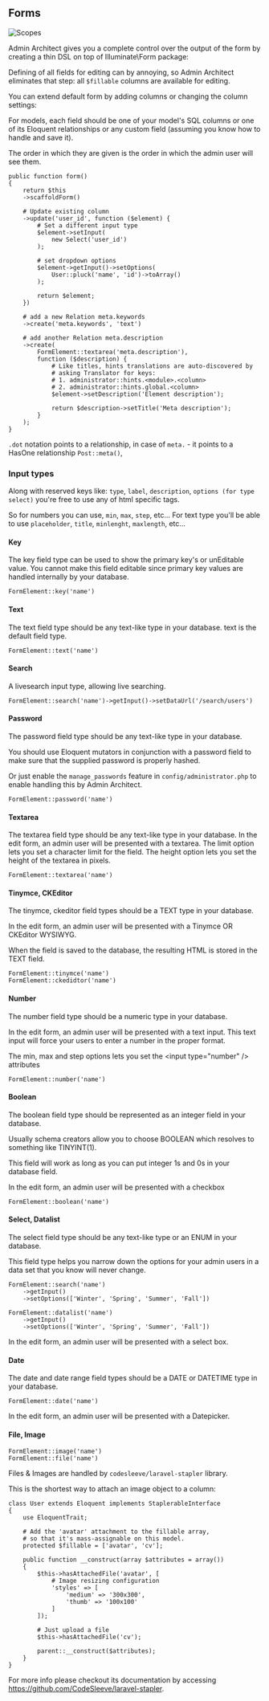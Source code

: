 ## Forms

![Scopes](http://docs.adminarchitect.com/docs/images/form/edit.jpg)

Admin Architect gives you a complete control over the output of the form by creating a thin DSL on top of Illuminate\Form package:

Defining of all fields for editing can by annoying, so Admin Architect eliminates that step: all `$fillable` columns are available for editing.

You can extend default form by adding columns or changing the column settings:

For models, each field should be one of your model's SQL columns or one of its Eloquent relationships or any custom field (assuming you know how to handle and save it).

The order in which they are given is the order in which the admin user will see them.

```
public function form()
{
    return $this
	->scaffoldForm()

	# Update existing column
	->update('user_id', function ($element) {
		# Set a different input type
		$element->setInput(
			new Select('user_id')
		);

		# set dropdown options
		$element->getInput()->setOptions(
			User::pluck('name', 'id')->toArray()
		);

		return $element;
	})

	# add a new Relation meta.keywords
	->create('meta.keywords', 'text')

	# add another Relation meta.description
	->create(
		FormElement::textarea('meta.description'),
		function ($description) {
			# Like titles, hints translations are auto-discovered by
			# asking Translator for keys:
			# 1. administrator::hints.<module>.<column>
			# 2. administrator::hints.global.<column>
			$element->setDescription('Element description');

			return $description->setTitle('Meta description');
		}
	);
}
```
`.dot` notation points to a relationship,
in case of `meta.` - it points to a HasOne relationship `Post::meta()`,

### Input types

Along with reserved keys like: `type`, `label`, `description`, `options (for type select)`  you're free to use any of html specific tags.

So for numbers you can use, `min`, `max`, `step`, etc...
For text type you'll be able to use `placeholder`, `title`, `minlenght`, `maxlength`, etc...

#### Key

The key field type can be used to show the primary key's or unEditable value.
You cannot make this field editable since primary key values are handled internally by your database.

```
FormElement::key('name')
```

#### Text

The text field type should be any text-like type in your database. text is the default field type.

```
FormElement::text('name')
```

#### Search

A livesearch input type, allowing live searching.

```
FormElement::search('name')->getInput()->setDataUrl('/search/users')
```

#### Password

The password field type should be any text-like type in your database.

You should use Eloquent mutators in conjunction with a password field to make sure that the supplied password is properly hashed.

Or just enable the `manage_passwords` feature in `config/administrator.php` to enable handling this by Admin Architect.

```
FormElement::password('name')
```

#### Textarea

The textarea field type should be any text-like type in your database. In the edit form, an admin user will be presented with a textarea.
The limit option lets you set a character limit for the field. The height option lets you set the height of the textarea in pixels.

```
FormElement::textarea('name')
```

#### Tinymce, CKEditor

The tinymce, ckeditor field types should be a TEXT type in your database.

In the edit form, an admin user will be presented with a Tinymce OR CKEditor WYSIWYG.

When the field is saved to the database, the resulting HTML is stored in the TEXT field.

```
FormElement::tinymce('name')
FormElement::ckedidtor('name')
```

#### Number

The number field type should be a numeric type in your database.

In the edit form, an admin user will be presented with a text input. This text input will force your users to enter a number in the proper format.

The min, max and step options lets you set the &lt;input type="number" /&gt; attributes

```
FormElement::number('name')
```

#### Boolean

The boolean field type should be represented as an integer field in your database. 

Usually schema creators allow you to choose BOOLEAN which resolves to something like TINYINT(1).

This field will work as long as you can put integer 1s and 0s in your database field.

In the edit form, an admin user will be presented with a checkbox

```
FormElement::boolean('name')
```

#### Select, Datalist

The select field type should be any text-like type or an ENUM in your database. 

This field type helps you narrow down the options for your admin users in a data set that you know will never change.

```
FormElement::search('name')
	->getInput()
	->setOptions(['Winter', 'Spring', 'Summer', 'Fall'])

FormElement::datalist('name')
	->getInput()
	->setOptions(['Winter', 'Spring', 'Summer', 'Fall'])
```
In the edit form, an admin user will be presented with a select box.


#### Date

The date and date range field types should be a DATE or DATETIME type in your database.

```
FormElement::date('name')
```

In the edit form, an admin user will be presented with a Datepicker.

#### File, Image

```
FormElement::image('name')
FormElement::file('name')
```

Files & Images are handled by `codesleeve/laravel-stapler` library.

This is the shortest way to attach an image object to a column:

```
class User extends Eloquent implements StaplerableInterface
{
    use EloquentTrait;

    # Add the 'avatar' attachment to the fillable array,
	# so that it's mass-assignable on this model.
    protected $fillable = ['avatar', 'cv'];

    public function __construct(array $attributes = array())
    {
        $this->hasAttachedFile('avatar', [
			# Image resizing configuration
            'styles' => [
                'medium' => '300x300',
                'thumb' => '100x100'
            ]
        ]);

		# Just upload a file
        $this->hasAttachedFile('cv');

        parent::__construct($attributes);
    }
}
```

For more info please checkout its documentation by accessing https://github.com/CodeSleeve/laravel-stapler.

